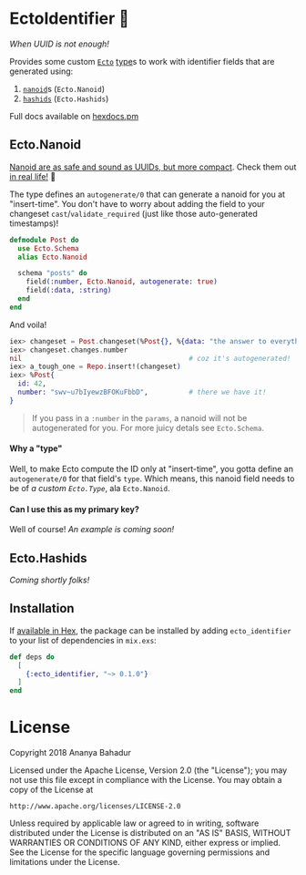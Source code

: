 # EctoIdentifier :dart:

_When UUID is not enough!_

Provides some custom [`Ecto`][ecto] [type][ecto-type]s to work with identifier
fields that are generated using:

1. [`nanoid`][nanoid]s (`Ecto.Nanoid`)
2. [`hashids`][hashids] (`Ecto.Hashids`)


[ecto]: https://github.com/elixir-ecto/
[ecto-type]: https://hexdocs.pm/ecto/Ecto.Type.html
[nanoid]: https://github.com/railsmechanic/nanoid
[hashids]: https://github.com/alco/hashids-elixir

Full docs available on [hexdocs.pm](https://hexdocs.pm/ecto_identifier)

## Ecto.Nanoid

[Nanoid are as safe and sound as UUIDs, but more
compact](https://github.com/ai/nanoid). Check them out [in real
life!](https://alex7kom.github.io/nano-nanoid-cc/) :rainbow:

The type defines an `autogenerate/0` that can generate a nanoid for you at
"insert-time". You don't have to worry about adding the field to your changeset
`cast`/`validate_required` (just like those auto-generated timestamps)!

``` elixir
defmodule Post do
  use Ecto.Schema
  alias Ecto.Nanoid

  schema "posts" do
    field(:number, Ecto.Nanoid, autogenerate: true)
    field(:data, :string)
  end
end
```
And voila!

``` elixir
iex> changeset = Post.changeset(%Post{}, %{data: "the answer to everything"})
iex> changeset.changes.number
nil                                         # coz it's autogenerated!
iex> a_tough_one = Repo.insert!(changeset)
iex> %Post{
  id: 42,
  number: "swv~u7bIyewzBFOKuFbbD",          # there we have it!
}
```
> If you pass in a `:number` in the `params`, a nanoid will not be autogenerated
> for you. For more juicy detals see `Ecto.Schema`.

#### Why a "type"

Well, to make Ecto compute the ID only at "insert-time", you gotta define an
`autogenerate/0` for that field's `type`.  Which means, this nanoid field needs
to be of _a custom `Ecto.Type`_, ala `Ecto.Nanoid`.

#### Can I use this as my primary key?

Well of course! _An example is coming soon!_

## Ecto.Hashids

_Coming shortly folks!_

## Installation

If [available in Hex](https://hex.pm/docs/publish), the package can be installed
by adding `ecto_identifier` to your list of dependencies in `mix.exs`:

```elixir
def deps do
  [
    {:ecto_identifier, "~> 0.1.0"}
  ]
end
```

# License

Copyright 2018 Ananya Bahadur

Licensed under the Apache License, Version 2.0 (the "License");
you may not use this file except in compliance with the License.
You may obtain a copy of the License at

    http://www.apache.org/licenses/LICENSE-2.0

Unless required by applicable law or agreed to in writing, software
distributed under the License is distributed on an "AS IS" BASIS,
WITHOUT WARRANTIES OR CONDITIONS OF ANY KIND, either express or implied.
See the License for the specific language governing permissions and
limitations under the License.
